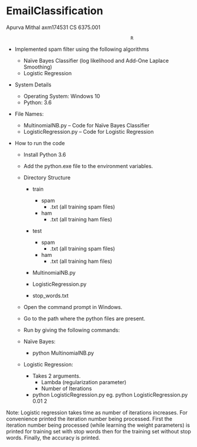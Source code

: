 # EmailClassification

Apurva Mithal
axm174531
CS 6375.001

			                                       R
-	Implemented spam filter using the following algorithms
	-	Naïve Bayes Classifier (log likelihood and Add-One Laplace Smoothing)
	-	Logistic Regression
	
-	System Details
	-	Operating System: Windows 10
	-	Python: 3.6

-	File Names:
	-	MultinomialNB.py – Code for Naïve Bayes Classifier
	-	LogisticRegression.py – Code for Logistic Regression

-	How to run the code
	-	Install Python 3.6
	-	Add the python.exe file to the environment variables.
 
	-	Directory Structure
		-	train
			-	spam
				-	<filename>.txt (all training spam files)
			-	ham
				-	<filename>.txt (all training ham files)
		-	test
			-	spam
				-	<filename>.txt (all training spam files)
			-	ham
				-	<filename>.txt (all training ham files)

		-	MultinomialNB.py
		-	LogisticRegression.py
		-	stop_words.txt

	-	Open the command prompt in Windows.
	-	Go to the path where the python files are present. 
	-	Run by giving the following commands:
	-	Naïve Bayes:
		-	python MultinomialNB.py
	-	Logistic Regression:
		-	Takes 2 arguments.
			-	Lambda (regularization parameter)
			-	Number of Iterations
		-	python LogisticRegression.py <lambda> <number of iterations>
			eg. python LogisticRegression.py 0.01 2

Note: Logistic regression takes time as number of iterations increases. For convenience printed the iteration number being processed. First the iteration number being processed (while learning the weight parameters) is printed for training set with stop words then for the training set without stop words. Finally, the accuracy is printed.
